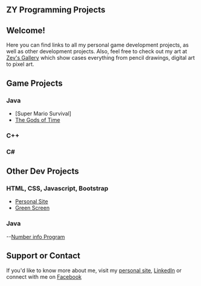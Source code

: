 ## ZY Programming Projects

## Welcome!
Here you can find links to all my personal game development projects, as well as other development projects. Also, feel free to check out my art at [Zev's Gallery](http://zevyirmiyahu.com/gallery.html) which show cases everything from pencil drawings, digital art to pixel art. 

##  Game Projects
### Java
  * [Super Mario Survival]
  * [The Gods of Time](https://zevyirmiyahu.github.io/GOT/)

### C++

### C#

## Other Dev Projects

### HTML, CSS, Javascript, Bootstrap
  * [Personal Site](http://zevyirmiyahu.com)
  * [Green Screen](https://zevyirmiyahu.github.io/GreenScreen/)
  
  
### Java
  --[Number info Program](https://github.com/zevyirmiyahu/NumberApp)



## Support or Contact

If you'd like to know more about me, visit my [personal site](http://zevyirmiyahu.com), [LinkedIn](https://www.linkedin.com/in/zevyirmiyahu) or connect with me on [Facebook](https://www.facebook.com/ZevYirmiyahu)
